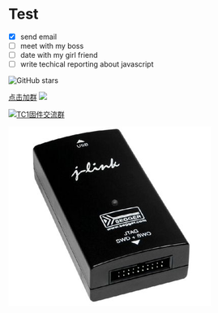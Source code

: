 # Test
- [x] send email
- [ ] meet with my boss
- [ ] date with my girl friend
- [ ] write techical reporting about javascript

![GitHub stars](https://img.shields.io/github/stars/a2633063/zTC1.svg?style=social)

[点击加群](//shang.qq.com/wpa/qunwpa?idkey=9104eabd6131d856b527ad89636fc603eb745a5d047e8b45d183165c8e607e59)
    <a href="https://github.com/badges/shields/graphs/contributors" alt="Contributors">
        <img src="https://img.shields.io/github/contributors/badges/shields.svg" /></a>


<a target="_blank" href="//shang.qq.com/wpa/qunwpa?idkey=9104eabd6131d856b527ad89636fc603eb745a5d047e8b45d183165c8e607e59"><img border="0" src="//pub.idqqimg.com/wpa/images/group.png" alt="TC1固件交流群" title="TC1固件交流群"></a>



![timg](README/timg.jpg)
